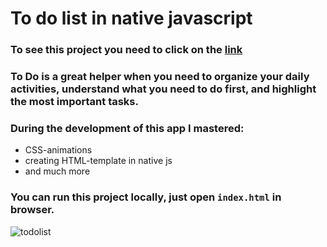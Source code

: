 # To do list in native javascript
### To see this project you need to click on the [link](https://desmond333.github.io/to_do_list_native_js/)

### To Do is a great helper when you need to organize your daily activities, understand what you need to do first, and highlight the most important tasks.

### During the development of this app I mastered:
- CSS-animations
- creating HTML-template in native js 
- and much more

### You can run this project locally, just open `index.html` in browser.

![todolist](https://user-images.githubusercontent.com/67102520/115438389-00b87180-a216-11eb-9bdb-dcf175340338.png)
